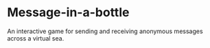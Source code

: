 # Message-in-a-bottle
An interactive game for sending and receiving anonymous messages across a virtual sea.
